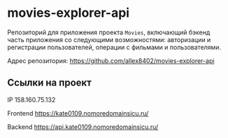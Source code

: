 # movies-explorer-api

Репозиторий для приложения проекта `Movies`, включающий  бэкенд часть приложения со следующими возможностями: авторизации и регистрации пользователей, операции с фильмами и пользователями.  
  


Адрес репозитория: https://github.com/allex8402/movies-explorer-api

## Ссылки на проект

IP 158.160.75.132

Frontend https://kate0109.nomoredomainsicu.ru/

Backend https://api.kate0109.nomoredomainsicu.ru/

